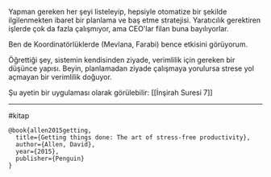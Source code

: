 Yapman gereken her şeyi listeleyip, hepsiyle otomatize bir şekilde ilgilenmekten ibaret bir planlama ve baş etme stratejisi. Yaratıcılık gerektiren işlerde çok da fazla çalışmıyor, ama CEO'lar filan buna bayılıyorlar.

Ben de Koordinatörlüklerde (Mevlana, Farabi) bence etkisini görüyorum.

Öğrettiği şey, sistemin kendisinden ziyade, verimlilik için gereken bir düşünce yapısı. Beyin, planlamadan ziyade çalışmaya yorulursa strese yol açmayan bir verimlilik doğuyor.

Şu ayetin bir uygulaması olarak görülebilir: [[İnşirah Suresi 7]]

---
#kitap
```
@book{allen2015getting,
  title={Getting things done: The art of stress-free productivity},
  author={Allen, David},
  year={2015},
  publisher={Penguin}
}
```
